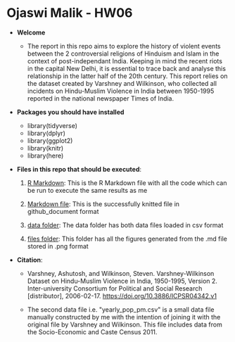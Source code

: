 # Ojaswi Malik - HW06

- **Welcome**
  - The report in this repo aims to explore the history of violent events between the 2 controversial religions of Hinduism and Islam in the context of post-independant India. Keeping in mind the recent riots in the capital New Delhi, it is essential to trace back and analyse this relationship in the latter half of the 20th century. This report relies on the dataset created by Varshney and Wilkinson, who collected all incidents on Hindu-Muslim Violence in India between 1950-1995 reported in the national newspaper Times of India. 

- **Packages you should have installed**
  - library(tidyverse)
  - library(dplyr)
  - library(ggplot2)
  - library(knitr)
  - library(here)
  
- **Files in this repo that should be executed**:
  
  1. [R Markdown](Analysis.Rmd): This is the R Markdown file with all the code which can be run to execute the same results as me
  
  2. [Markdown file](Analysis.md): This is the successfully knitted file in github_document format
  
  3. [data folder](data): The data folder has both data files loaded in csv format
  
  4. [files folder](Analysis_files): This folder has all the figures generated from the .md file stored in .png format
  
- **Citation**: 
  - Varshney, Ashutosh, and Wilkinson, Steven. Varshney-Wilkinson Dataset on Hindu-Muslim Violence in India, 1950-1995, Version 2. Inter-university Consortium for Political and Social Research [distributor], 2006-02-17. https://doi.org/10.3886/ICPSR04342.v1
  
  - The second data file i.e. "yearly_pop_pm.csv" is a small data file manually constructed by me with the intention of joining it with the original file by Varshney and Wilkinson. This file includes data from the Socio-Economic and Caste Census 2011.
